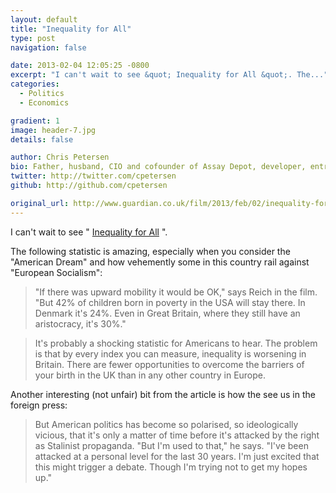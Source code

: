 ```yaml
---
layout: default
title: "Inequality for All"
type: post
navigation: false

date: 2013-02-04 12:05:25 -0800
excerpt: "I can't wait to see &quot; Inequality for All &quot;. The..."
categories:
  - Politics
  - Economics

gradient: 1
image: header-7.jpg
details: false

author: Chris Petersen
bio: Father, husband, CIO and cofounder of Assay Depot, developer, entrepreneur and technologist.
twitter: http://twitter.com/cpetersen
github: http://github.com/cpetersen

original_url: http://www.guardian.co.uk/film/2013/feb/02/inequality-for-all-us-economy-robert-reich
---
```



I can't wait to see " [Inequality for All](http://inequalityforall.com) ".

The following statistic is amazing, especially when you consider the "American Dream" and how vehemently some in this country rail against "European Socialism":

 > "If there was upward mobility it would be OK," says Reich in the film. "But 42% of children born in poverty in the USA will stay there. In Denmark it's 24%. Even in Great Britain, where they still have an aristocracy, it's 30%."

 > 
 > 
 > It's probably a shocking statistic for Americans to hear. The problem is that by every index you can measure, inequality is worsening in Britain. There are fewer opportunities to overcome the barriers of your birth in the UK than in any other country in Europe.

 Another interesting (not unfair) bit from the article is how the see us in the foreign press: 

 >  But American politics has become so polarised, so ideologically vicious, that it's only a matter of time before it's attacked by the right as Stalinist propaganda. "But I'm used to that," he says. "I've been attacked at a personal level for the last 30 years. I'm just excited that this might trigger a debate. Though I'm trying not to get my hopes up." 

 
